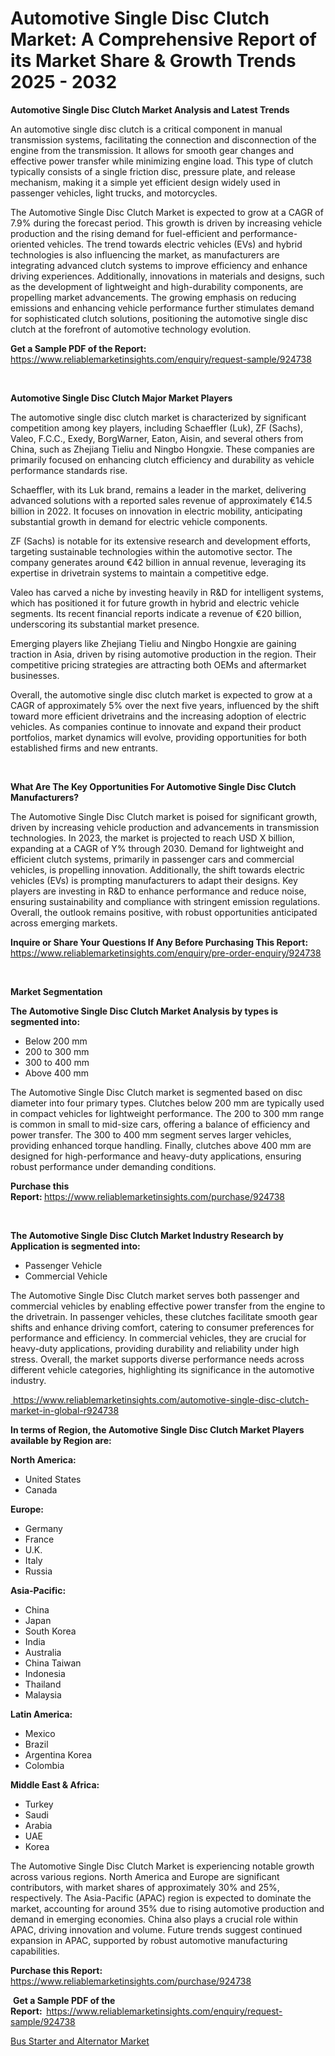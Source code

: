 <p><h1>Automotive Single Disc Clutch Market: A Comprehensive Report of its Market Share & Growth Trends 2025 - 2032</h1></p><p><strong>Automotive Single Disc Clutch Market Analysis and Latest Trends</strong></p>
<p><p>An automotive single disc clutch is a critical component in manual transmission systems, facilitating the connection and disconnection of the engine from the transmission. It allows for smooth gear changes and effective power transfer while minimizing engine load. This type of clutch typically consists of a single friction disc, pressure plate, and release mechanism, making it a simple yet efficient design widely used in passenger vehicles, light trucks, and motorcycles.</p><p>The Automotive Single Disc Clutch Market is expected to grow at a CAGR of 7.9% during the forecast period. This growth is driven by increasing vehicle production and the rising demand for fuel-efficient and performance-oriented vehicles. The trend towards electric vehicles (EVs) and hybrid technologies is also influencing the market, as manufacturers are integrating advanced clutch systems to improve efficiency and enhance driving experiences. Additionally, innovations in materials and designs, such as the development of lightweight and high-durability components, are propelling market advancements. The growing emphasis on reducing emissions and enhancing vehicle performance further stimulates demand for sophisticated clutch solutions, positioning the automotive single disc clutch at the forefront of automotive technology evolution.</p></p>
<p><strong>Get a Sample PDF of the Report:&nbsp;</strong> <a href="https://www.reliablemarketinsights.com/enquiry/request-sample/924738?utm_campaign=2564&utm_medium=2&utm_source=Github&utm_content=ia&utm_term=24032025&utm_id=automotive-single-disc-clutch">https://www.reliablemarketinsights.com/enquiry/request-sample/924738</a></p>
<p>&nbsp;</p>
<p><strong>Automotive Single Disc Clutch Major Market Players</strong></p>
<p><p>The automotive single disc clutch market is characterized by significant competition among key players, including Schaeffler (Luk), ZF (Sachs), Valeo, F.C.C., Exedy, BorgWarner, Eaton, Aisin, and several others from China, such as Zhejiang Tieliu and Ningbo Hongxie. These companies are primarily focused on enhancing clutch efficiency and durability as vehicle performance standards rise.</p><p>Schaeffler, with its Luk brand, remains a leader in the market, delivering advanced solutions with a reported sales revenue of approximately €14.5 billion in 2022. It focuses on innovation in electric mobility, anticipating substantial growth in demand for electric vehicle components.</p><p>ZF (Sachs) is notable for its extensive research and development efforts, targeting sustainable technologies within the automotive sector. The company generates around €42 billion in annual revenue, leveraging its expertise in drivetrain systems to maintain a competitive edge.</p><p>Valeo has carved a niche by investing heavily in R&D for intelligent systems, which has positioned it for future growth in hybrid and electric vehicle segments. Its recent financial reports indicate a revenue of €20 billion, underscoring its substantial market presence.</p><p>Emerging players like Zhejiang Tieliu and Ningbo Hongxie are gaining traction in Asia, driven by rising automotive production in the region. Their competitive pricing strategies are attracting both OEMs and aftermarket businesses.</p><p>Overall, the automotive single disc clutch market is expected to grow at a CAGR of approximately 5% over the next five years, influenced by the shift toward more efficient drivetrains and the increasing adoption of electric vehicles. As companies continue to innovate and expand their product portfolios, market dynamics will evolve, providing opportunities for both established firms and new entrants.</p></p>
<p>&nbsp;</p>
<p><strong>What Are The Key Opportunities For Automotive Single Disc Clutch Manufacturers?</strong></p>
<p><p>The Automotive Single Disc Clutch market is poised for significant growth, driven by increasing vehicle production and advancements in transmission technologies. In 2023, the market is projected to reach USD X billion, expanding at a CAGR of Y% through 2030. Demand for lightweight and efficient clutch systems, primarily in passenger cars and commercial vehicles, is propelling innovation. Additionally, the shift towards electric vehicles (EVs) is prompting manufacturers to adapt their designs. Key players are investing in R&D to enhance performance and reduce noise, ensuring sustainability and compliance with stringent emission regulations. Overall, the outlook remains positive, with robust opportunities anticipated across emerging markets.</p></p>
<p><strong>Inquire or Share Your Questions If Any Before Purchasing This Report:</strong> <a href="https://www.reliablemarketinsights.com/enquiry/pre-order-enquiry/924738?utm_campaign=2564&utm_medium=2&utm_source=Github&utm_content=ia&utm_term=24032025&utm_id=automotive-single-disc-clutch">https://www.reliablemarketinsights.com/enquiry/pre-order-enquiry/924738</a></p>
<p>&nbsp;</p>
<p><strong>Market Segmentation</strong></p>
<p><strong>The Automotive Single Disc Clutch Market Analysis by types is segmented into:</strong></p>
<p><ul><li>Below 200 mm</li><li>200 to 300 mm</li><li>300 to 400 mm</li><li>Above 400 mm</li></ul></p>
<p><p>The Automotive Single Disc Clutch market is segmented based on disc diameter into four primary types. Clutches below 200 mm are typically used in compact vehicles for lightweight performance. The 200 to 300 mm range is common in small to mid-size cars, offering a balance of efficiency and power transfer. The 300 to 400 mm segment serves larger vehicles, providing enhanced torque handling. Finally, clutches above 400 mm are designed for high-performance and heavy-duty applications, ensuring robust performance under demanding conditions.</p></p>
<p><strong>Purchase this Report:&nbsp;</strong><a href="https://www.reliablemarketinsights.com/purchase/924738?utm_campaign=2564&utm_medium=2&utm_source=Github&utm_content=ia&utm_term=24032025&utm_id=automotive-single-disc-clutch">https://www.reliablemarketinsights.com/purchase/924738</a></p>
<p>&nbsp;</p>
<p><strong>The Automotive Single Disc Clutch Market Industry Research by Application is segmented into:</strong></p>
<p><ul><li>Passenger Vehicle</li><li>Commercial Vehicle</li></ul></p>
<p><p>The Automotive Single Disc Clutch market serves both passenger and commercial vehicles by enabling effective power transfer from the engine to the drivetrain. In passenger vehicles, these clutches facilitate smooth gear shifts and enhance driving comfort, catering to consumer preferences for performance and efficiency. In commercial vehicles, they are crucial for heavy-duty applications, providing durability and reliability under high stress. Overall, the market supports diverse performance needs across different vehicle categories, highlighting its significance in the automotive industry.</p></p>
<p><a href="https://www.reliablemarketinsights.com/automotive-single-disc-clutch-market-in-global-r924738?utm_campaign=2564&utm_medium=2&utm_source=Github&utm_content=ia&utm_term=24032025&utm_id=automotive-single-disc-clutch">&nbsp;https://www.reliablemarketinsights.com/automotive-single-disc-clutch-market-in-global-r924738</a></p>
<p><strong>In terms of Region, the Automotive Single Disc Clutch Market Players available by Region are:</strong></p>
<p>
    <p> <strong> North America: </strong>
        <ul>
            <li>United States</li>
            <li>Canada</li>
        </ul>
        </p> 
    <p> <strong> Europe: </strong>
        <ul>
            <li>Germany</li>
            <li>France</li>
            <li>U.K.</li>
            <li>Italy</li>
            <li>Russia</li>
        </ul>
        </p> 
    <p> <strong> Asia-Pacific: </strong>
        <ul>
            <li>China</li>
            <li>Japan</li>
            <li>South Korea</li>
            <li>India</li>
            <li>Australia</li>
            <li>China Taiwan</li>
            <li>Indonesia</li>
            <li>Thailand</li>
            <li>Malaysia</li>
        </ul>
        </p> 
    <p> <strong> Latin America: </strong>
        <ul>
            <li>Mexico</li>
            <li>Brazil</li>
            <li>Argentina Korea</li>
            <li>Colombia</li>
        </ul>
        </p> 
    <p> <strong> Middle East & Africa: </strong>
        <ul>
            <li>Turkey</li>
            <li>Saudi</li>
            <li>Arabia</li>
            <li>UAE</li>
            <li>Korea</li>
        </ul>
    </p>
    </p>
<p><p>The Automotive Single Disc Clutch Market is experiencing notable growth across various regions. North America and Europe are significant contributors, with market shares of approximately 30% and 25%, respectively. The Asia-Pacific (APAC) region is expected to dominate the market, accounting for around 35% due to rising automotive production and demand in emerging economies. China also plays a crucial role within APAC, driving innovation and volume. Future trends suggest continued expansion in APAC, supported by robust automotive manufacturing capabilities.</p></p>
<p><strong>Purchase this Report: </strong><a href="https://www.reliablemarketinsights.com/purchase/924738?utm_campaign=2564&utm_medium=2&utm_source=Github&utm_content=ia&utm_term=24032025&utm_id=automotive-single-disc-clutch">https://www.reliablemarketinsights.com/purchase/924738</a></p>
<p>&nbsp;<strong>Get a Sample PDF of the Report:&nbsp;&nbsp;</strong><a href="https://www.reliablemarketinsights.com/enquiry/request-sample/924738?utm_campaign=2564&utm_medium=2&utm_source=Github&utm_content=ia&utm_term=24032025&utm_id=automotive-single-disc-clutch">https://www.reliablemarketinsights.com/enquiry/request-sample/924738</a></p>
<p><strong></strong></p>
<p><p><a href="https://github.com/dolorespeddico90/Market-Research-Report-List-1/blob/main/bus-starter-and-alternator-market.md?utm_campaign=2564&utm_medium=2&utm_source=Github&utm_content=ia&utm_term=24032025&utm_id=automotive-single-disc-clutch">Bus Starter and Alternator Market</a></p></p>